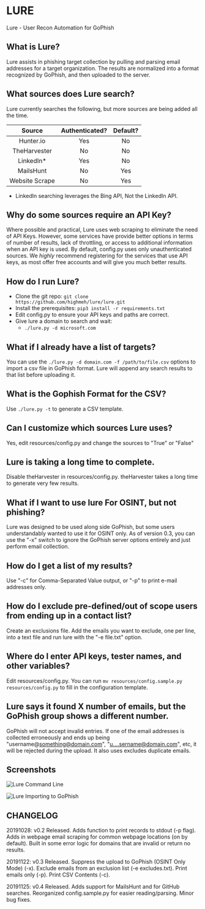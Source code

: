 # LURE
Lure - User Recon Automation for GoPhish
  
  
## What is Lure?
Lure assists in phishing target collection by pulling and parsing email addresses for a target organization. The results are normalized into a format recognized by GoPhish, and then uploaded to the server.  
  
## What sources does Lure search?  
Lure currently searches the following, but more sources are being added all the time. 

|     Source     | Authenticated? | Default? |
|:--------------:|:--------------:|:--------:|
| Hunter.io      |       Yes      |    No    |
| TheHarvester   |       No       |    No    |
| LinkedIn*      |       Yes      |    No    |
| MailsHunt      |       No       |    Yes   |
| Website Scrape |       No       |    Yes   |
  

 * LinkedIn searching leverages the Bing API, Not the LinkedIn API.

## Why do some sources require an API Key?
Where possible and practical, Lure uses web scraping to eliminate the need of API Keys. However, some services have provide better options in terms of number of results, lack of throttling, or access to additional information when an API key is used. By default, config.py uses only unauthenticated sources. We *highly* recommend registering for the services that use API keys, as most offer free accounts and will give you much better results.

## How do I run Lure?  
- Clone the git repo: ``git clone https://github.com/highmeh/lure/lure.git``
- Install the prerequisites: ``pip3 install -r requirements.txt``
- Edit config.py to ensure your API keys and paths are correct.
- Give lure a domain to search and wait:
  - ``./lure.py -d microsoft.com``

## What if I already have a list of targets?
You can use the ``./lure.py -d domain.com -f /path/to/file.csv`` options to import a csv file in GoPhish format. Lure will append any search results to that list before uploading it.

## What is the Gophish Format for the CSV?
Use ``./lure.py -t`` to generate a CSV template.

## Can I customize which sources Lure uses?
Yes, edit resources/config.py and change the sources to "True" or "False"

## Lure is taking a long time to complete.
Disable theHarvester in resources/config.py. theHarvester takes a long time to generate very few results. 

## What if I want to use lure For OSINT, but not phishing?
Lure was designed to be used along side GoPhish, but some users understandably wanted to use it for OSINT only. As of version 0.3, you can use the "-x" switch to ignore the GoPhish server options entirely and just perform email collection.

## How do I get a list of my results?
Use "-c" for Comma-Separated Value output, or "-p" to print e-mail addresses only.

## How do I exclude pre-defined/out of scope users from ending up in a contact list?
Create an exclusions file. Add the emails you want to exclude, one per line, into a text file and run lure with the "-e file.txt" option.

## Where do I enter API keys, tester names, and other variables?
Edit resources/config.py. You can run ``mv resources/config.sample.py resources/config.py`` to fill in the configuration template.

## Lure says it found X number of emails, but the GoPhish group shows a different number.
GoPhish will not accept invalid entries. If one of the email addresses is collected erroneously and ends up being "username@something@domain.com", "u....sername@domain.com", etc, it will be rejected during the upload. It also uses excludes duplicate emails.

## Screenshots
![Lure Command Line](https://github.com/highmeh/lure/blob/master/screenshots/lure_cli.png?raw=true)

![Lure Importing to GoPhish](https://github.com/highmeh/lure/blob/master/screenshots/lure_gophish.png?raw=true)

## CHANGELOG
20191028: v0.2 Released. Adds function to print records to stdout (-p flag). Adds in webpage email scraping for common webpage locations (on by default). Built in some error logic for domains that are invalid or return no results.

20191122: v0.3 Released. Suppress the upload to GoPhish (OSINT Only Mode) (-x). Exclude emails from an exclusion list (-e excludes.txt). Print emails only (-p). Print CSV Contents (-c).

20191125: v0.4 Released. Adds support for MailsHunt and for GitHub searches. Reorganized config.sample.py for easier reading/parsing. Minor bug fixes.
